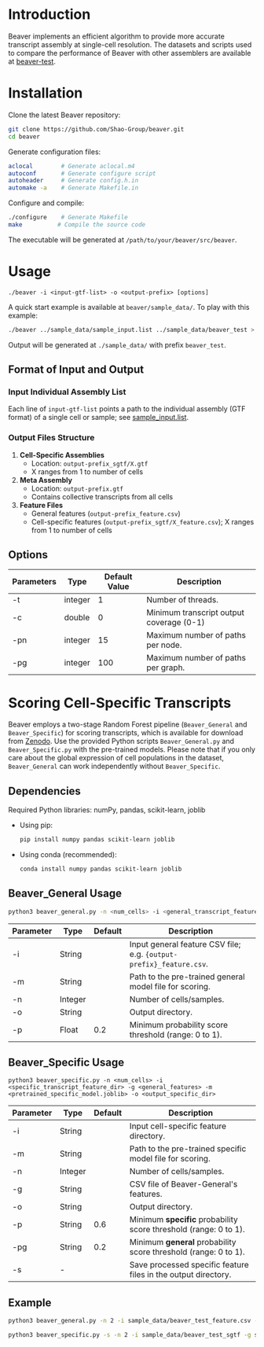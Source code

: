 # Introduction

Beaver implements an efficient algorithm to provide more accurate transcript assembly at single-cell resolution.
The datasets and scripts used to compare the performance of Beaver with other assemblers are available at
[beaver-test](https://github.com/Shao-Group/beaver-test).

# Installation

Clone the latest Beaver repository:

```bash
git clone https://github.com/Shao-Group/beaver.git
cd beaver
```

Generate configuration files:

```bash
aclocal        # Generate aclocal.m4
autoconf       # Generate configure script
autoheader     # Generate config.h.in
automake -a    # Generate Makefile.in
```

Configure and compile:

```bash
./configure    # Generate Makefile
make          # Compile the source code
```

The executable will be generated at `/path/to/your/beaver/src/beaver`.

# Usage

```
./beaver -i <input-gtf-list> -o <output-prefix> [options]
```

A quick start example is available at `beaver/sample_data/`. To play with this example:

```bash
./beaver ../sample_data/sample_input.list ../sample_data/beaver_test > test.log
```

Output will be generated at `./sample_data/` with prefix `beaver_test`.

## Format of Input and Output

### Input Individual Assembly List

 Each line of `input-gtf-list` points a path to the individual assembly (GTF format) of a single cell or sample; see [sample_input.list](https://github.com/Shao-Group/beaver/blob/master/sample_data/sample_input.list).

### Output Files Structure

1. **Cell-Specific Assemblies**
   * Location: `output-prefix_sgtf/X.gtf`
   * X ranges from 1 to number of cells
2. **Meta Assembly**
   - Location: `output-prefix.gtf`
   - Contains collective transcripts from all cells
3. **Feature Files**
   - General features (`output-prefix_feature.csv`)
   - Cell-specific features (`output-prefix_sgtf/X_feature.csv`); X ranges from 1 to number of cells

## Options

| Parameters | Type    | Default Value | Description                              |
| ---------- | ------- | ------------- | ---------------------------------------- |
| -t         | integer | 1             | Number of threads.                       |
| -c         | double  | 0             | Minimum transcript output coverage (0-1) |
| -pn        | integer | 15            | Maximum number of paths per node.        |
| -pg        | integer | 100           | Maximum number of paths per graph.       |

# Scoring Cell-Specific Transcripts

Beaver employs a two-stage Random Forest pipeline (`Beaver_General` and `Beaver_Specific`) for scoring transcripts, which is available for download from [Zenodo](https://doi.org/10.5281/zenodo.14014750). Use the provided Python scripts `Beaver_General.py` and `Beaver_Specific.py` with the pre-trained models. Please note that if you only care about the global expression of cell populations in the dataset, `Beaver_General` can work independently without `Beaver_Specific`.

## Dependencies

Required Python libraries: numPy, pandas, scikit-learn, joblib

- Using pip:

  ```bash
  pip install numpy pandas scikit-learn joblib
  ```

- Using conda (recommended):

  ```bash
  conda install numpy pandas scikit-learn joblib
  ```

## Beaver_General Usage

```bash
python3 beaver_general.py -n <num_cells> -i <general_transcript_feature_csv> -m <pretrained_general_model.joblib> -o <general_features>
```

| Parameter | Type    | Default | Description                                                  |
| --------- | ------- | ------- | ------------------------------------------------------------ |
| -i        | String  |         | Input general feature CSV file; e.g. `{output-prefix}_feature.csv`. |
| -m        | String  |         | Path to the pre-trained general model file for scoring.      |
| -n        | Integer |         | Number of cells/samples.                                     |
| -o        | String  |         | Output directory.                                            |
| -p        | Float   | 0.2     | Minimum probability score threshold (range: 0 to 1).         |

## Beaver_Specific Usage

```
python3 beaver_specific.py -n <num_cells> -i <specific_transcript_feature_dir> -g <general_features> -m <pretrained_specific_model.joblib> -o <output_specific_dir>
```

| Parameter | Type    | Default | Description                                                  |
| --------- | ------- | ------- | ------------------------------------------------------------ |
| -i        | String  |         | Input cell-specific feature directory.                       |
| -m        | String  |         | Path to the pre-trained specific model file for scoring.     |
| -n        | Integer |         | Number of cells/samples.                                     |
| -g        | String  |         | CSV file of  Beaver-General's features.                      |
| -o        | String  |         | Output directory.                                            |
| -p        | String  | 0.6     | Minimum **specific** probability score threshold (range: 0 to 1). |
| -pg       | String  | 0.2     | Minimum **general** probability score threshold (range: 0 to 1). |
| -s        | -       |         | Save processed specific feature files in the output directory. |

## Example

```bash
python3 beaver_general.py -n 2 -i sample_data/beaver_test_feature.csv -m model_real_HEK293T_meta_roc=0.824.joblib -p 0.2 -o sample_data/beaver_general_scores.csv
```

```bash
python3 beaver_specific.py -s -n 2 -i sample_data/beaver_test_sgtf -g sample_data/beaver_general_scores.csv -m model_real_HEK293T_specific_roc=0.796.joblib -p 0.8 -pg 0.2 -o sample_data/beaver_test_specific
```

